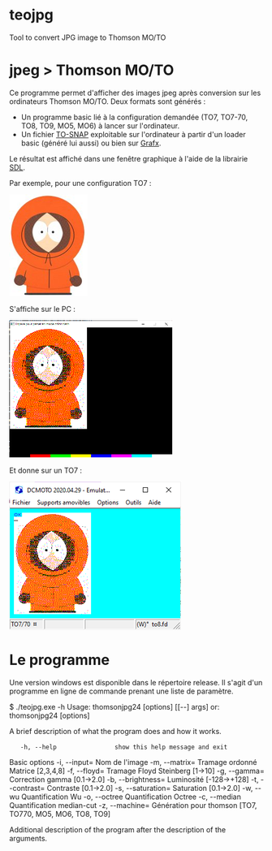# teojpg
Tool to convert JPG image to Thomson MO/TO



# jpeg > Thomson MO/TO
Ce programme permet d'afficher des images jpeg après conversion sur les ordinateurs Thomson MO/TO.
Deux formats sont générés :
* Un programme basic lié à la configuration demandée (TO7, TO7-70, TO8, TO9, MO5, MO6) à lancer sur l'ordinateur.
* Un fichier [TO-SNAP](http://collection.thomson.free.fr/code/articles/prehisto_bulletin/page.php?XI=0&XJ=13) exploitable sur l'ordinateur à partir d'un loader basic (généré lui aussi) ou bien sur [Grafx](http://grafx2.chez.com/).

Le résultat est affiché dans une fenêtre graphique à l'aide de la librairie [SDL](https://www.libsdl.org/).

Par exemple, pour une configuration TO7 :

![L'original](/samples/KennyMcCormick_small.jpg)

S'affiche sur le PC :

![teojpg](/samples/kenny_res.png)

Et donne sur un TO7 :

![dcmoto](/samples/ken_emul.png)

# Le programme
Une version windows est disponible dans le répertoire release.
Il s'agit d'un programme en ligne de commande prenant une liste de paramètre.


   $ ./teojpg.exe -h
   Usage: thomsonjpg24 [options] [[--] args]
      or: thomsonjpg24 [options]

   A brief description of what the program does and how it works.

       -h, --help                show this help message and exit

   Basic options
       -i, --input=<str>         Nom de l'image
       -m, --matrix=<int>        Tramage ordonné Matrice [2,3,4,8]
       -f, --floyd=<int>         Tramage Floyd Steinberg [1->10]
       -g, --gamma=<flt>         Correction gamma [0.1->2.0]
       -b, --brightness=<flt>    Luminosité [-128->+128]
       -t, --contrast=<flt>      Contraste [0.1->2.0]
       -s, --saturation=<flt>    Saturation [0.1->2.0]
       -w, --wu                  Quantification Wu
       -o, --octree              Quantification Octree
       -c, --median              Quantification median-cut
       -z, --machine=<str>       Génération pour thomson [TO7, TO770, MO5, MO6, TO8, TO9]

   Additional description of the program after the description of the arguments.





